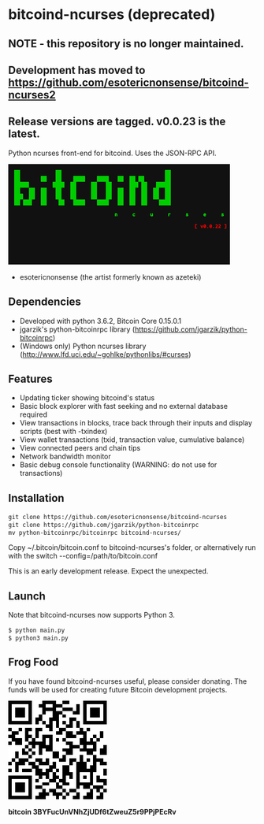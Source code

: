 # bitcoind-ncurses (deprecated)

## NOTE - this repository is no longer maintained.
## Development has moved to https://github.com/esotericnonsense/bitcoind-ncurses2
## Release versions are tagged. v0.0.23 is the latest.

Python ncurses front-end for bitcoind. Uses the JSON-RPC API.

![ScreenShot](/screenshots/bitcoind-ncurses.gif)

- esotericnonsense (the artist formerly known as azeteki)

## Dependencies

* Developed with python 3.6.2, Bitcoin Core 0.15.0.1
* jgarzik's python-bitcoinrpc library (https://github.com/jgarzik/python-bitcoinrpc)
* (Windows only) Python ncurses library (http://www.lfd.uci.edu/~gohlke/pythonlibs/#curses)

## Features

* Updating ticker showing bitcoind's status
* Basic block explorer with fast seeking and no external database required
* View transactions in blocks, trace back through their inputs and display scripts (best with -txindex)
* View wallet transactions (txid, transaction value, cumulative balance)
* View connected peers and chain tips
* Network bandwidth monitor
* Basic debug console functionality (WARNING: do not use for transactions)

## Installation

```
git clone https://github.com/esotericnonsense/bitcoind-ncurses
git clone https://github.com/jgarzik/python-bitcoinrpc
mv python-bitcoinrpc/bitcoinrpc bitcoind-ncurses/
```

Copy ~/.bitcoin/bitcoin.conf to bitcoind-ncurses's folder, or alternatively run with the switch --config=/path/to/bitcoin.conf

This is an early development release. Expect the unexpected.

## Launch

Note that bitcoind-ncurses now supports Python 3.

```
$ python main.py
$ python3 main.py
```

Frog Food
---------

If you have found bitcoind-ncurses useful, please consider donating.
The funds will be used for creating future Bitcoin development projects.

![ScreenShot](/screenshots/donation-qr.png)

**bitcoin 3BYFucUnVNhZjUDf6tZweuZ5r9PPjPEcRv**
